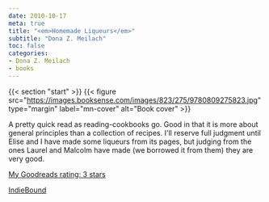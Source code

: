 ```yaml
---
date: 2010-10-17
meta: true
title: "<em>Homemade Liqueurs</em>"
subtitle: "Dona Z. Meilach"
toc: false
categories:
- Dona Z. Meilach
- books
---
```


{{< section "start" >}}
{{< figure src="https://images.booksense.com/images/823/275/9780809275823.jpg" type="margin" label="mn-cover" alt="Book cover" >}}

A pretty quick read as reading-cookbooks go. Good in that it is more about general principles than a collection of recipes. I'll reserve full judgment until Elise and I have made some liqueurs from its pages, but judging from the ones Laurel and Malcolm have made (we borrowed it from them) they are very good.

[My Goodreads rating: 3 stars](https://www.goodreads.com/review/show/126589437)  

[IndieBound](https://www.indiebound.org/book/9780809275823)
